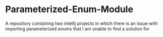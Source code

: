 # Parameterized-Enum-Module
A repository containing two intellij projects in which there is an issue with importing parameterized enums that I am unable to find a solution for
